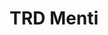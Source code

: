 ---
title: TRD Menti
redirect_to: https://www.menti.com/alqs29inkyws
redirect_from: 
  - /TRDSentiMenti
  - /trdsentimenti
---